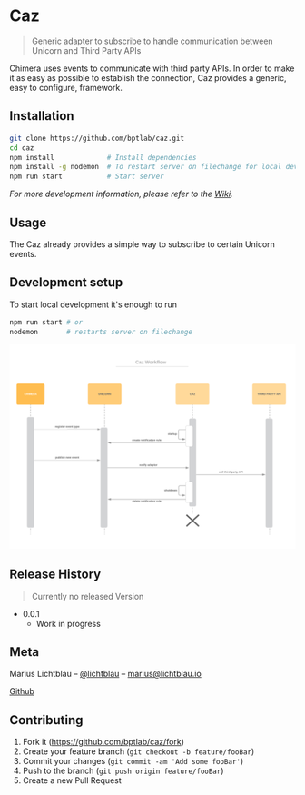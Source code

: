 # Caz
> Generic adapter to subscribe to handle communication between Unicorn and Third Party APIs

<!-- [![NPM Version][npm-image]][npm-url]
[![Build Status][travis-image]][travis-url]
[![Downloads Stats][npm-downloads]][npm-url] -->

Chimera uses events to communicate with third party APIs. In order to make it as easy as possible to establish the connection, Caz provides a generic, easy to configure, framework.

<!-- ![](header.png) -->

## Installation

```sh
git clone https://github.com/bptlab/caz.git
cd caz
npm install             # Install dependencies
npm install -g nodemon  # To restart server on filechange for local development
npm run start           # Start server
```

_For more development information, please refer to the [Wiki][wiki]._

## Usage

The Caz already provides a simple way to subscribe to certain Unicorn events.

## Development setup

To start local development it's enough to run

```sh
npm run start # or
nodemon       # restarts server on filechange
```

![](documentation/caz_workflow.png)

## Release History

> Currently no released Version

* 0.0.1
    * Work in progress

## Meta

Marius Lichtblau – [@lichtblau](https://twitter.com/lichtblau) – marius@lichtblau.io

[Github](https://github.com/mlichtblau)

## Contributing

1. Fork it (<https://github.com/bptlab/caz/fork>)
2. Create your feature branch (`git checkout -b feature/fooBar`)
3. Commit your changes (`git commit -am 'Add some fooBar'`)
4. Push to the branch (`git push origin feature/fooBar`)
5. Create a new Pull Request

<!-- Markdown link & img dfn's -->
[npm-image]: https://img.shields.io/npm/v/datadog-metrics.svg?style=flat-square
[npm-url]: https://npmjs.org/package/datadog-metrics
[npm-downloads]: https://img.shields.io/npm/dm/datadog-metrics.svg?style=flat-square
[travis-image]: https://img.shields.io/travis/dbader/node-datadog-metrics/master.svg?style=flat-square
[travis-url]: https://travis-ci.org/dbader/node-datadog-metrics
[wiki]: https://github.com/yourname/yourproject/wiki
